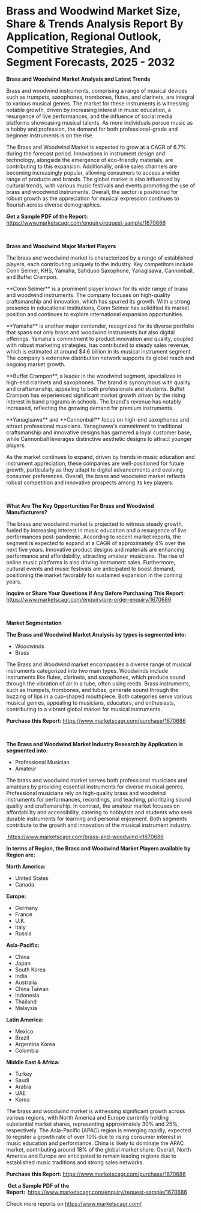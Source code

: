 <p><h1>Brass and Woodwind Market Size, Share & Trends Analysis Report By Application, Regional Outlook, Competitive Strategies, And Segment Forecasts, 2025 - 2032</h1></p><p><strong>Brass and Woodwind Market Analysis and Latest Trends</strong></p>
<p><p>Brass and woodwind instruments, comprising a range of musical devices such as trumpets, saxophones, trombones, flutes, and clarinets, are integral to various musical genres. The market for these instruments is witnessing notable growth, driven by increasing interest in music education, a resurgence of live performances, and the influence of social media platforms showcasing musical talents. As more individuals pursue music as a hobby and profession, the demand for both professional-grade and beginner instruments is on the rise.</p><p>The Brass and Woodwind Market is expected to grow at a CAGR of 6.7% during the forecast period. Innovations in instrument design and technology, alongside the emergence of eco-friendly materials, are contributing to this expansion. Additionally, online sales channels are becoming increasingly popular, allowing consumers to access a wider range of products and brands. The global market is also influenced by cultural trends, with various music festivals and events promoting the use of brass and woodwind instruments. Overall, the sector is positioned for robust growth as the appreciation for musical expression continues to flourish across diverse demographics.</p></p>
<p><strong>Get a Sample PDF of the Report:&nbsp;</strong> <a href="https://www.marketscagr.com/enquiry/request-sample/1670686?utm_campaign=3095&utm_medium=2&utm_source=Github&utm_content=ia&utm_term=25032025&utm_id=brass-and-woodwind">https://www.marketscagr.com/enquiry/request-sample/1670686</a></p>
<p>&nbsp;</p>
<p><strong>Brass and Woodwind Major Market Players</strong></p>
<p><p>The brass and woodwind market is characterized by a range of established players, each contributing uniquely to the industry. Key competitors include Conn Selmer, KHS, Yamaha, Sahduoo Saxophone, Yanagisawa, Cannonball, and Buffet Crampon.</p><p>**Conn Selmer** is a prominent player known for its wide range of brass and woodwind instruments. The company focuses on high-quality craftsmanship and innovation, which has spurred its growth. With a strong presence in educational institutions, Conn Selmer has solidified its market position and continues to explore international expansion opportunities.</p><p>**Yamaha** is another major contender, recognized for its diverse portfolio that spans not only brass and woodwind instruments but also digital offerings. Yamaha's commitment to product innovation and quality, coupled with robust marketing strategies, has contributed to steady sales revenue, which is estimated at around $4.6 billion in its musical instrument segment. The company's extensive distribution network supports its global reach and ongoing market growth.</p><p>**Buffet Crampon**, a leader in the woodwind segment, specializes in high-end clarinets and saxophones. The brand is synonymous with quality and craftsmanship, appealing to both professionals and students. Buffet Crampon has experienced significant market growth driven by the rising interest in band programs in schools. The brand's revenue has notably increased, reflecting the growing demand for premium instruments.</p><p>**Yanagisawa** and **Cannonball** focus on high-end saxophones and attract professional musicians. Yanagisawa's commitment to traditional craftsmanship and innovative designs has garnered a loyal customer base, while Cannonball leverages distinctive aesthetic designs to attract younger players.</p><p>As the market continues to expand, driven by trends in music education and instrument appreciation, these companies are well-positioned for future growth, particularly as they adapt to digital advancements and evolving consumer preferences. Overall, the brass and woodwind market reflects robust competition and innovative prospects among its key players.</p></p>
<p>&nbsp;</p>
<p><strong>What Are The Key Opportunities For Brass and Woodwind Manufacturers?</strong></p>
<p><p>The brass and woodwind market is projected to witness steady growth, fueled by increasing interest in music education and a resurgence of live performances post-pandemic. According to recent market reports, the segment is expected to expand at a CAGR of approximately 4% over the next five years. Innovative product designs and materials are enhancing performance and affordability, attracting amateur musicians. The rise of online music platforms is also driving instrument sales. Furthermore, cultural events and music festivals are anticipated to boost demand, positioning the market favorably for sustained expansion in the coming years.</p></p>
<p><strong>Inquire or Share Your Questions If Any Before Purchasing This Report:</strong> <a href="https://www.marketscagr.com/enquiry/pre-order-enquiry/1670686?utm_campaign=3095&utm_medium=2&utm_source=Github&utm_content=ia&utm_term=25032025&utm_id=brass-and-woodwind">https://www.marketscagr.com/enquiry/pre-order-enquiry/1670686</a></p>
<p>&nbsp;</p>
<p><strong>Market Segmentation</strong></p>
<p><strong>The Brass and Woodwind Market Analysis by types is segmented into:</strong></p>
<p><ul><li>Woodwinds</li><li>Brass</li></ul></p>
<p><p>The Brass and Woodwind market encompasses a diverse range of musical instruments categorized into two main types. Woodwinds include instruments like flutes, clarinets, and saxophones, which produce sound through the vibration of air in a tube, often using reeds. Brass instruments, such as trumpets, trombones, and tubas, generate sound through the buzzing of lips in a cup-shaped mouthpiece. Both categories serve various musical genres, appealing to musicians, educators, and enthusiasts, contributing to a vibrant global market for musical instruments.</p></p>
<p><strong>Purchase this Report:&nbsp;</strong><a href="https://www.marketscagr.com/purchase/1670686?utm_campaign=3095&utm_medium=2&utm_source=Github&utm_content=ia&utm_term=25032025&utm_id=brass-and-woodwind">https://www.marketscagr.com/purchase/1670686</a></p>
<p>&nbsp;</p>
<p><strong>The Brass and Woodwind Market Industry Research by Application is segmented into:</strong></p>
<p><ul><li>Professional Musician</li><li>Amateur</li></ul></p>
<p><p>The brass and woodwind market serves both professional musicians and amateurs by providing essential instruments for diverse musical genres. Professional musicians rely on high-quality brass and woodwind instruments for performances, recordings, and teaching, prioritizing sound quality and craftsmanship. In contrast, the amateur market focuses on affordability and accessibility, catering to hobbyists and students who seek durable instruments for learning and personal enjoyment. Both segments contribute to the growth and innovation of the musical instrument industry.</p></p>
<p><a href="https://www.marketscagr.com/brass-and-woodwind-r1670686?utm_campaign=3095&utm_medium=2&utm_source=Github&utm_content=ia&utm_term=25032025&utm_id=brass-and-woodwind">&nbsp;https://www.marketscagr.com/brass-and-woodwind-r1670686</a></p>
<p><strong>In terms of Region, the Brass and Woodwind Market Players available by Region are:</strong></p>
<p>
    <p> <strong> North America: </strong>
        <ul>
            <li>United States</li>
            <li>Canada</li>
        </ul>
        </p> 
    <p> <strong> Europe: </strong>
        <ul>
            <li>Germany</li>
            <li>France</li>
            <li>U.K.</li>
            <li>Italy</li>
            <li>Russia</li>
        </ul>
        </p> 
    <p> <strong> Asia-Pacific: </strong>
        <ul>
            <li>China</li>
            <li>Japan</li>
            <li>South Korea</li>
            <li>India</li>
            <li>Australia</li>
            <li>China Taiwan</li>
            <li>Indonesia</li>
            <li>Thailand</li>
            <li>Malaysia</li>
        </ul>
        </p> 
    <p> <strong> Latin America: </strong>
        <ul>
            <li>Mexico</li>
            <li>Brazil</li>
            <li>Argentina Korea</li>
            <li>Colombia</li>
        </ul>
        </p> 
    <p> <strong> Middle East & Africa: </strong>
        <ul>
            <li>Turkey</li>
            <li>Saudi</li>
            <li>Arabia</li>
            <li>UAE</li>
            <li>Korea</li>
        </ul>
    </p>
    </p>
<p><p>The brass and woodwind market is witnessing significant growth across various regions, with North America and Europe currently holding substantial market shares, representing approximately 30% and 25%, respectively. The Asia-Pacific (APAC) region is emerging rapidly, expected to register a growth rate of over 10% due to rising consumer interest in music education and performance. China is likely to dominate the APAC market, contributing around 18% of the global market share. Overall, North America and Europe are anticipated to remain leading regions due to established music traditions and strong sales networks.</p></p>
<p><strong>Purchase this Report: </strong><a href="https://www.marketscagr.com/purchase/1670686?utm_campaign=3095&utm_medium=2&utm_source=Github&utm_content=ia&utm_term=25032025&utm_id=brass-and-woodwind">https://www.marketscagr.com/purchase/1670686</a></p>
<p>&nbsp;<strong>Get a Sample PDF of the Report:&nbsp;&nbsp;</strong><a href="https://www.marketscagr.com/enquiry/request-sample/1670686?utm_campaign=3095&utm_medium=2&utm_source=Github&utm_content=ia&utm_term=25032025&utm_id=brass-and-woodwind">https://www.marketscagr.com/enquiry/request-sample/1670686</a></p>
<p><strong></strong></p>
<p>Check more reports on <a href="https://www.marketscagr.com/?utm_campaign=3095&utm_medium=2&utm_source=Github&utm_content=ia&utm_term=25032025&utm_id=brass-and-woodwind">https://www.marketscagr.com/</a></p>